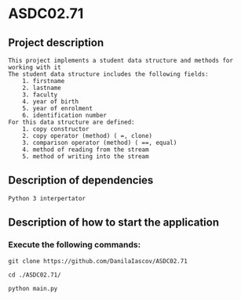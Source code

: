 # ASDC02.71

## Project description

    This project implements a student data structure and methods for working with it
    The student data structure includes the following fields:
        1. firstname
        2. lastname
        3. faculty
        4. year of birth
        5. year of enrolment
        6. identification number
    For this data structure are defined:
        1. copy constructor
        2. copy operator (method) ( =, clone)
        3. comparison operator (method) ( ==, equal)
        4. method of reading from the stream
        5. method of writing into the stream

## Description of dependencies

    Python 3 interpertator

## Description of how to start the application

### Execute the following commands:

`git clone https://github.com/DanilaIascov/ASDC02.71`

`cd ./ASDC02.71/`

`python main.py`



